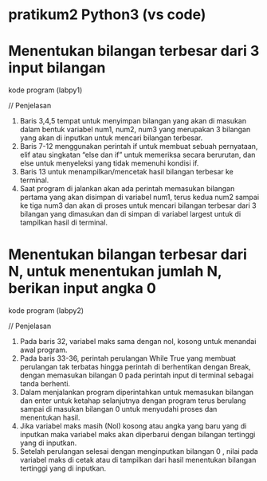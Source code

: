 # pratikum2 Python3 (vs code)
# Menentukan bilangan terbesar dari 3 input bilangan 

kode program (labpy1)


// Penjelasan
1. Baris 3,4,5 tempat untuk menyimpan bilangan yang akan di masukan dalam bentuk variabel num1, num2, num3 yang merupakan 3 bilangan yang akan di inputkan untuk mencari bilangan terbesar.
2. Baris 7-12 menggunakan perintah if untuk membuat sebuah pernyataan, elif atau singkatan “else dan if” untuk memeriksa secara berurutan, dan else untuk menyeleksi yang tidak memenuhi kondisi if. 
3. Baris 13 untuk menampilkan/mencetak hasil bilangan terbesar ke terminal. 
4. Saat program di jalankan akan ada perintah memasukan bilangan pertama yang akan disimpan di variabel num1, terus kedua num2 sampai ke tiga num3 dan akan di proses untuk mencari bilangan terbesar dari 3 bilangan yang dimasukan dan di simpan di variabel largest untuk di tampilkan hasil di terminal.

# Menentukan bilangan terbesar dari N, untuk menentukan jumlah N, berikan input angka 0

kode program (labpy2)

   
// Penjelasan
1. Pada baris 32,  variabel maks sama dengan nol, kosong untuk menandai awal program. 
2. Pada baris 33-36, perintah perulangan While True yang membuat perulangan tak terbatas hingga perintah di berhentikan dengan Break, dengan memasukan bilangan 0 pada perintah input di terminal sebagai tanda berhenti. 
3. Dalam menjalankan program diperintahkan untuk memasukan bilangan dan enter untuk ketahap selanjutnya dengan program terus berulang sampai di masukan bilangan 0 untuk menyudahi proses dan menentukan hasil. 
4. Jika variabel maks masih (Nol) kosong atau angka yang baru yang di inputkan maka variabel maks akan diperbarui dengan bilangan tertinggi yang di inputkan. 
5. Setelah perulangan selesai dengan menginputkan bilangan 0 , nilai pada variabel maks di cetak atau di tampilkan dari hasil menentukan bilangan tertinggi yang di inputkan. 
